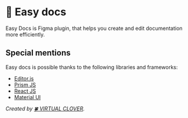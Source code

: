 # 📝 Easy docs

Easy Docs is Figma plugin, that helps you create and edit documentation more efficiently.

## Special mentions  

Easy docs is possible thanks to the following libraries and frameworks:

* <a href="https://editorjs.io/" target="_blank">Editor.js</a>
* <a href="https://prismjs.com/" target="_blank">Prism JS</a>  
* <a href="https://react.dev/" target="_blank">React JS</a>
* <a href="https://mui.com/" target="_blank">Material UI</a>


*Created by <a href="https://virtualclover.com.mx/" target="_blank">🍀 VIRTUAL CLOVER</a>.*  
